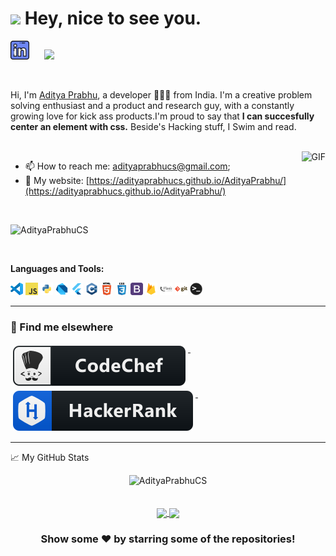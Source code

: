<h1><img src="https://emojis.slackmojis.com/emojis/images/1531849430/4246/blob-sunglasses.gif?1531849430" width="30"/> Hey, nice to see you.</h1>

<p align="left">
<a href="https://www.linkedin.com/in/aditya-prabhu01" target="_blank"><img height="30" src="https://raw.githubusercontent.com/AbhishekMaira10/AbhishekMaira10/master/linkedin.png?raw=true"></a>&nbsp;&nbsp;&nbsp;&nbsp;&nbsp;
<a href="https://www.instagram.com/adityaprabhu.ipynb/" target="_blank"><img height="30" src="https://github.com/AdityaPrabhuCS/AdityaPrabhuCS/blob/06669d846030ec440b8eabbc272debdde0711f31/Resources/png/instagram.png"></a>&nbsp;&nbsp;&nbsp;&nbsp;&nbsp;
</p>

<br>

Hi, I'm [Aditya Prabhu](https://adityaprabhucs.github.io/AdityaPrabhu/), a developer 👨🏻‍💻 from India. I'm a creative problem solving enthusiast and a product and research guy, with a constantly growing love for kick ass products.I'm proud to say that **I can succesfully center an element with css.** Beside's Hacking stuff, I Swim and read.

<br>


<!-- https://media.giphy.com/media/SWoSkN6DxTszqIKEqv/giphy.gif -->
<!-- <img align="right" height="250" width="400" alt="GIF" src="https://miro.medium.com/max/1360/1*IRGHmiGsa16stedQvIaZfw.gif" /> -->

<img align="right" alt="GIF" src="https://media.giphy.com/media/3ohzdKvLT1DxFxhZAI/giphy.gif" />

 - 📫 How to reach me: [adityaprabhucs@gmail.com](mailto:adityaprabhucs@gmail.com);
 - 🔗 My website: [https://adityaprabhucs.github.io/AdityaPrabhu/](https://adityaprabhucs.github.io/AdityaPrabhu/)

 <br>

 <p align="left"> <img src="https://komarev.com/ghpvc/?username=adityaprabhucs" alt="AdityaPrabhuCS" /> </p>

 </br>

**Languages and Tools:**
<br>

<code><img height="20" src="https://raw.githubusercontent.com/github/explore/80688e429a7d4ef2fca1e82350fe8e3517d3494d/topics/visual-studio-code/visual-studio-code.png"></code>
<code><img height="20" src="https://raw.githubusercontent.com/github/explore/80688e429a7d4ef2fca1e82350fe8e3517d3494d/topics/javascript/javascript.png"></code>
<code><img height="20" src="https://raw.githubusercontent.com/github/explore/80688e429a7d4ef2fca1e82350fe8e3517d3494d/topics/python/python.png"></code>
<code><img height="20" src="https://raw.githubusercontent.com/github/explore/80688e429a7d4ef2fca1e82350fe8e3517d3494d/topics/dart/dart.png"></code>
<code><img height="20" src="https://raw.githubusercontent.com/github/explore/80688e429a7d4ef2fca1e82350fe8e3517d3494d/topics/flutter/flutter.png"></code>
<code><img height="20" src="https://raw.githubusercontent.com/github/explore/80688e429a7d4ef2fca1e82350fe8e3517d3494d/topics/cpp/cpp.png"></code>
<code><img height = "20" src = "https://raw.githubusercontent.com/github/explore/80688e429a7d4ef2fca1e82350fe8e3517d3494d/topics/html/html.png"></code>
<code><img height = "20" src = "https://raw.githubusercontent.com/github/explore/80688e429a7d4ef2fca1e82350fe8e3517d3494d/topics/css/css.png"></code>
<code><img height = "20" src = "https://raw.githubusercontent.com/github/explore/80688e429a7d4ef2fca1e82350fe8e3517d3494d/topics/bootstrap/bootstrap.png"></code>
<code><img height="20" src="https://raw.githubusercontent.com/github/explore/80688e429a7d4ef2fca1e82350fe8e3517d3494d/topics/firebase/firebase.png"></code>
<code><img height="20" src="https://raw.githubusercontent.com/github/explore/80688e429a7d4ef2fca1e82350fe8e3517d3494d/topics/flask/flask.png"></code>
<code><img height="20" src="https://raw.githubusercontent.com/github/explore/80688e429a7d4ef2fca1e82350fe8e3517d3494d/topics/git/git.png"></code>
<code><img height="20" src="https://raw.githubusercontent.com/github/explore/80688e429a7d4ef2fca1e82350fe8e3517d3494d/topics/terminal/terminal.png"></code>


---
### 📢 Find me elsewhere
<p align="left">
  <a href="https://www.codechef.com/users/adityaprabhu">
    <img src="https://raw.githubusercontent.com/AbhishekMaira10/AbhishekMaira10/master/Resources/svg/codechef.svg" alt="codechef" style="vertical-align:top; margin:4px">
  </a>&nbsp;&nbsp;&nbsp;
  <a href="https://www.hackerrank.com/adityaprabhucs">
    <img src="https://raw.githubusercontent.com/AbhishekMaira10/AbhishekMaira10/master/Resources/svg/hackerrank.svg" alt="hackerrank" style="vertical-align:top; margin:4px">
  </a>&nbsp;&nbsp;&nbsp;
  </p>

<hr>


<summary>📈 My GitHub Stats</summary>

<p align="center"> <img src="https://github-readme-stats.vercel.app/api?username=AdityaPrabhuCS&show_icons=true&theme=gotham" alt="AdityaPrabhuCS" />
<br><br>

</br>

<a href="https://github.com/AdityaPrabhuCS/django-ecommerce" target="_blank">
  <img align="center" src="https://github-readme-stats.vercel.app/api/pin/?username=AdityaPrabhuCS&repo=django-ecommerce&theme=dracula" />
</a>
<a href="https://github.com/AdityaPrabhuCS/100DaysOfCode" target="_blank">
 <img align="center" src="https://github-readme-stats.vercel.app/api/pin/?username=AdityaPrabhuCS&repo=100DaysOfCode&theme=dracula" />
</a>
<div align="center">

### Show some ❤️ by starring some of the repositories!
</div>
